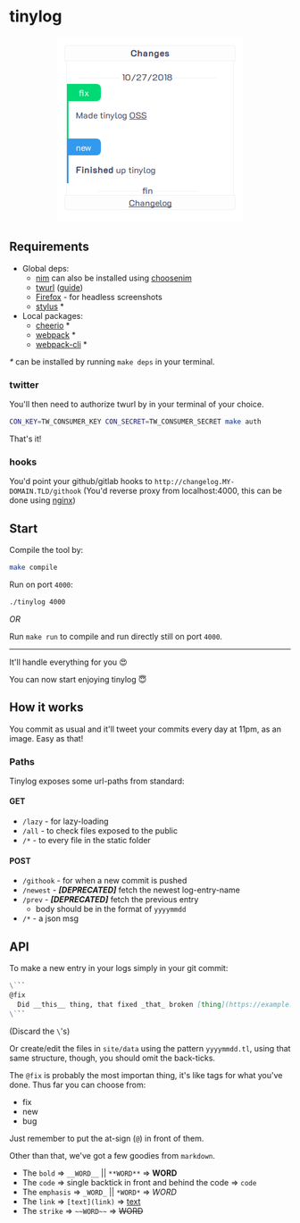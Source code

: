 # tinylog

<p align="center">
<img src="images/20181027.png?raw=true" alt="Sample Image">
</p>

## Requirements

 * Global deps:
    * [nim](https://nim-lang.org/) can also be installed using [choosenim](https://github.com/dom96/choosenim)
    * [twurl](https://github.com/twitter/twurl) ([guide](https://medium.com/@SamSchmir/a-guide-to-the-twitter-api-and-twurl-8711466a0635))
    * [Firefox](https://www.mozilla.org/en-US/firefox/new/) - for headless screenshots
    * [stylus](https://www.npmjs.com/package/stylus) *
 * Local packages:
    * [cheerio](https://www.npmjs.com/package/cheerio) *
    * [webpack](https://www.npmjs.com/package/webpack) *
    * [webpack-cli](https://www.npmjs.com/package/webpack-cli) *

_*_ can be installed by running `make deps` in your terminal.

### twitter

You'll then need to authorize twurl by in your terminal of your choice.

```sh
CON_KEY=TW_CONSUMER_KEY CON_SECRET=TW_CONSUMER_SECRET make auth
```

That's it!

### hooks

You'd point your github/gitlab hooks to `http://changelog.MY-DOMAIN.TLD/githook` (You'd reverse proxy from localhost:4000, this can be done using [nginx](https://docs.nginx.com/nginx/admin-guide/web-server/reverse-proxy))

## Start

Compile the tool by:

```sh
make compile
```

Run on port `4000`:

```sh
./tinylog 4000
```

_OR_

Run `make run` to compile and run directly still on port `4000`.

---

It'll handle everything for you 😍

You can now start enjoying tinylog 😇

## How it works

You commit as usual and it'll tweet your commits every day at 11pm, as an image. Easy as that!

### Paths

Tinylog exposes some url-paths from standard:

#### GET

 * `/lazy` - for lazy-loading
 * `/all` - to check files exposed to the public
 * `/*` - to every file in the static folder

#### POST
 * `/githook` - for when a new commit is pushed
 * `/newest` - ___[DEPRECATED]___ fetch the newest log-entry-name
 * `/prev` - ___[DEPRECATED]___ fetch the previous entry
    * body should be in the format of `yyyymmdd`
 * `/*` - a json msg

## API

To make a new entry in your logs simply in your git commit:

```md
\```
@fix
  Did __this__ thing, that fixed _that_ broken [thing](https://example.com)
\```
```

(Discard the `\`'s)

Or create/edit the files in `site/data` using the pattern `yyyymmdd.tl`, using that same structure, though, you should omit the back-ticks.

The `@fix` is probably the most importan thing, it's like tags for what you've done. Thus far you can choose from:

 * fix
 * new
 * bug

Just remember to put the at-sign (`@`) in front of them.

Other than that, we've got a few goodies from `markdown`.

 * The `bold` => `__WORD__` || `**WORD**` => __WORD__
 * The `code` => single backtick in front and behind the code => `code`
 * The `emphasis` => `_WORD_` || `*WORD*` => *WORD*
 * The `link` => `[text](link)` => [text](link)
 * The `strike` => `~~WORD~~` => ~~WORD~~

